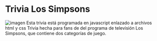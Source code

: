 # Trivia Los Simpsons
![imagen](https://github.com/alelulu/Trivia/blob/master/assets/imagen.PNG)
Esta trivia está programada en javascript enlazado a archivos html y css
Trivia hecha para fans de del programa de televisión Los Simpsons, que contiene dos categorías de juego.